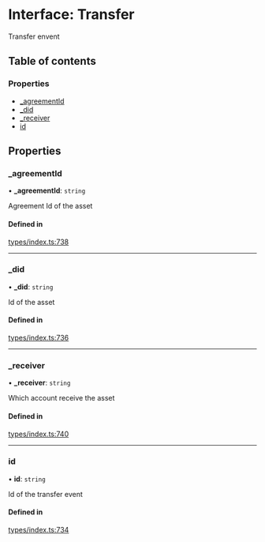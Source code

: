 # Interface: Transfer

Transfer envent

## Table of contents

### Properties

- [\_agreementId](Transfer.md#_agreementid)
- [\_did](Transfer.md#_did)
- [\_receiver](Transfer.md#_receiver)
- [id](Transfer.md#id)

## Properties

### \_agreementId

• **\_agreementId**: `string`

Agreement Id of the asset

#### Defined in

[types/index.ts:738](https://github.com/nevermined-io/components-catalog/blob/2da13f5/lib/src/types/index.ts#L738)

___

### \_did

• **\_did**: `string`

Id of the asset

#### Defined in

[types/index.ts:736](https://github.com/nevermined-io/components-catalog/blob/2da13f5/lib/src/types/index.ts#L736)

___

### \_receiver

• **\_receiver**: `string`

Which account receive the asset

#### Defined in

[types/index.ts:740](https://github.com/nevermined-io/components-catalog/blob/2da13f5/lib/src/types/index.ts#L740)

___

### id

• **id**: `string`

Id of the transfer event

#### Defined in

[types/index.ts:734](https://github.com/nevermined-io/components-catalog/blob/2da13f5/lib/src/types/index.ts#L734)
